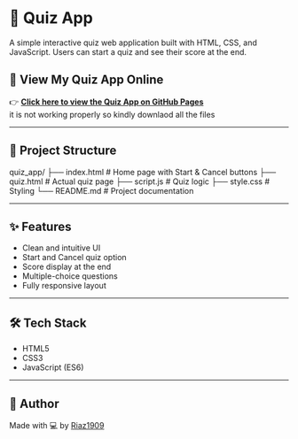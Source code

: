 # 🧠 Quiz App

A simple interactive quiz web application built with HTML, CSS, and JavaScript. Users can start a quiz and see their score at the end.


## 🚀 View My Quiz App Online

👉 **[Click here to view the Quiz App on GitHub Pages](https://Riaz1909.github.io/quiz_app/)**  
it is not working properly so kindly downlaod all the files 


---

## 📁 Project Structure

quiz_app/
├── index.html # Home page with Start & Cancel buttons
├── quiz.html # Actual quiz page
├── script.js # Quiz logic
├── style.css # Styling
└── README.md # Project documentation

---

## ✨ Features

- Clean and intuitive UI
- Start and Cancel quiz option
- Score display at the end
- Multiple-choice questions
- Fully responsive layout

---

## 🛠️ Tech Stack

- HTML5
- CSS3
- JavaScript (ES6)


---

## 🙌 Author

Made with 💻 by [Riaz1909](https://github.com/Riaz1909)
